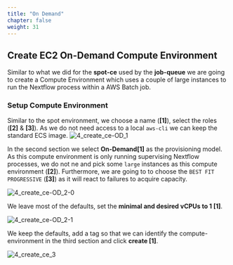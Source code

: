 ```yaml
---
title: "On Demand"
chapter: false
weight: 31
---
```


## Create EC2 On-Demand Compute Environment

Similar to what we did for the **spot-ce** used by the **job-queue** we are going to create a Compute Environment which uses a couple of large instances to run the Nextflow process within a AWS Batch job.

### Setup Compute Environment

Similar to the spot environment, we choose a name (**[1]**), select the roles (**[2]** & **[3]**). As we do not need access to a local `aws-cli` we can keep the standard ECS image.
![4_create_ce-OD_1](/images/nextflow-on-aws-batch/batch/4_create_ce-OD_1.png)

In the second section we select **On-Demand[1]** as the provisioning model. As this compute environment is only running supervising Nextflow processes, we do not ne and pick some `large` instances as this compute environment (**[2]**).
Furthermore, we are going to to choose the `BEST FIT PROGRESSIVE` (**[3]**) as it will react to failures to acquire capacity.

![4_create_ce-OD_2-0](/images/nextflow-on-aws-batch/batch/4_create_ce-OD_2-0.png)

We leave most of the defaults, set the **minimal and desired vCPUs to 1 [1]**.

![4_create_ce-OD_2-1](/images/nextflow-on-aws-batch/batch/4_create_ce-OD_2-1.png)

We keep the defaults, add a tag so that we can identify the compute-environment in the third section and click **create [1]**.

![4_create_ce_3](/images/nextflow-on-aws-batch/batch/4_create_ce_3.png)
